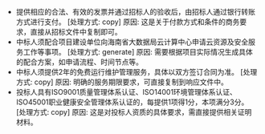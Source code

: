- 提供相应的合法、有效的发票并通过招标人的验收后，由招标人通过银行转账方式进行支付。 [处理方式: copy]
  原因: 这是关于付款方式和条件的商务要求，直接从招标文件中复制即可。
- 中标人须配合项目建设单位向海南省大数据局云计算中心申请云资源及安全服务工作等事项。 [处理方式: generate]
  原因: 需要根据项目实际情况生成具体的配合方案，如申请流程、时间节点等。
- 中标人须提供2年的免费运行维护管理服务，具体以双方签订合同为准。 [处理方式: copy]
  原因: 明确的服务期限要求，可直接复制到响应文件中。
- 投标人具有ISO9001质量管理体系认证、ISO14001环境管理体系认证、ISO45001职业健康安全管理体系认证的，每提供1项得1分，本项满分3分。 [处理方式: copy]
  原因: 这是对投标人资质的具体要求，需直接提供相关证明材料。
